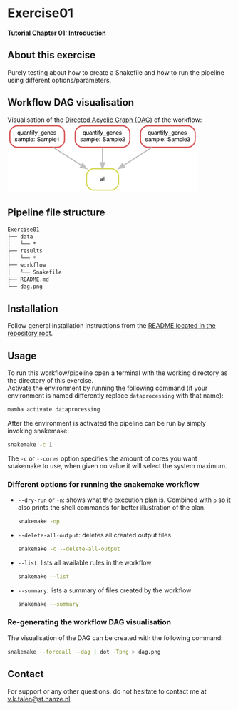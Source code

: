 # Exercise01
**[Tutorial Chapter 01: Introduction](https://fennaf.gitbook.io/bfvh4dsp1/01-introduction/exercise)**


## About this exercise
Purely testing about how to create a Snakefile and how to run the pipeline using different options/parameters.


## Workflow DAG visualisation
Visualisation of the [Directed Acyclic Graph (DAG)](https://en.wikipedia.org/wiki/Directed_acyclic_graph) of the workflow:  
![Visualisation of the DAG of Exercise01](dag.png)


## Pipeline file structure
```
Exercise01
├── data
│   └── *
├── results
│   └── *
├── workflow
│   └── Snakefile
├── README.md
└── dag.png
```


## Installation
Follow general installation instructions from the [README located in the repository root](https://github.com/Vincent-Talen/Dataprocessing-Snakemake-Assignments#installation).


## Usage
To run this workflow/pipeline open a terminal with the working directory as the directory of this exercise.  
Activate the environment by running the following command (if your environment is named differently replace `dataprocessing` with that name):
```bash
mamba activate dataprocessing
```
After the environment is activated the pipeline can be run by simply invoking snakemake:
```bash
snakemake -c 1
```
The `-c` or `--cores` option specifies the amount of cores you want snakemake to use, when given no value it will select the system maximum.

### Different options for running the snakemake workflow
* `--dry-run` or `-n`: shows what the execution plan is. Combined with `p` so it also prints the shell commands for better illustration of the plan.  
    ```bash
    snakemake -np
    ```
* `--delete-all-output`: deletes all created output files  
    ```bash
    snakemake -c --delete-all-output
    ```
* `--list`: lists all available rules in the workflow
    ```bash
    snakemake --list
    ```
* `--summary`: lists a summary of files created by the workflow
    ```bash
    snakemake --summary
    ```

### Re-generating the workflow DAG visualisation
The visualisation of the DAG can be created with the following command:
```bash
snakemake --forceall --dag | dot -Tpng > dag.png
```


## Contact
For support or any other questions, do not hesitate to contact me at v.k.talen@st.hanze.nl
